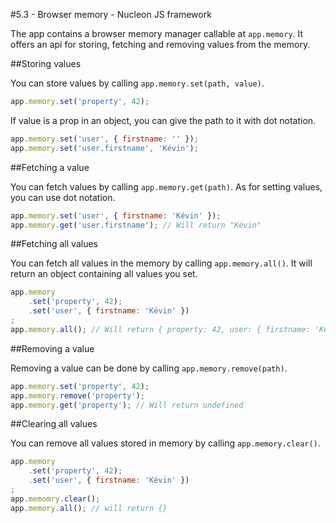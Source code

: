 #5.3 - Browser memory - Nucleon JS framework

The app contains a browser memory manager callable at `app.memory`. It offers an api for storing, fetching and removing values from the memory.

##Storing values

You can store values by calling `app.memory.set(path, value)`.

```javascript
app.memory.set('property', 42);
```

If value is a prop in an object, you can give the path to it with dot notation.

```javascript
app.memory.set('user', { firstname: '' });
app.memory.set('user.firstname', 'Kévin');
```

##Fetching a value

You can fetch values by calling `app.memory.get(path)`. As for setting values, you can use dot notation.

```javascript
app.memory.set('user', { firstname: 'Kévin' });
app.memory.get('user.firstname'); // Will return "Kévin"
```

##Fetching all values

You can fetch all values in the memory by calling `app.memory.all()`. It will return an object containing all values you set.

```javascript
app.memory
    .set('property', 42);
    .set('user', { firstname: 'Kévin' })
;
app.memory.all(); // Will return { property: 42, user: { firstname: 'Kévin' } }
```

##Removing a value

Removing a value can be done by calling `app.memory.remove(path)`.

```javascript
app.memory.set('property', 42);
app.memory.remove('property');
app.memory.get('property'); // Will return undefined
```

##Clearing all values

You can remove all values stored in memory by calling `app.memory.clear()`.

```javascript
app.memory
    .set('property', 42);
    .set('user', { firstname: 'Kévin' })
;
app.memomry.clear();
app.memory.all(); // will return {}
```
